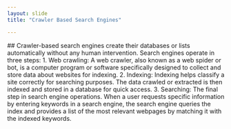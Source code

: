 ```yaml
---
layout: slide
title: "Crawler Based Search Engines"

---
```


<body> 
## Crawler-based search engines create their databases or lists automatically without any human intervention.
Search engines operate in three steps:
    1. Web crawling: A web crawler, also known as a web spider or bot, is a computer program or software specifically designed to collect and store data about websites for indexing.
   2. Indexing: Indexing helps classify a site correctly for searching purposes. The data crawled or extracted is then indexed and stored in a database for quick access.
   3. Searching: The final step in search engine operations. When a user requests specific information by entering keywords in a search engine, the search engine queries the index and provides a list of the most relevant webpages by matching it with the indexed keywords.
</body>
